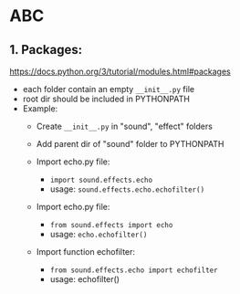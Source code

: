 # ABC

## 1. Packages:
https://docs.python.org/3/tutorial/modules.html#packages
- each folder contain an empty `__init__.py` file
- root dir should be included in PYTHONPATH
- Example:<br>
  - Create `__init__.py` in "sound", "effect" folders
  
  - Add parent dir of "sound" folder to PYTHONPATH
  
  - Import echo.py file:<br>
    - `import sound.effects.echo`<br>
    - usage: `sound.effects.echo.echofilter()`<br>
  
  - Import echo.py file:<br>  
    - `from sound.effects import echo`<br>
    - usage: `echo.echofilter()`<br>
    
  - Import function echofilter:<br>
    - `from sound.effects.echo import echofilter`<br>
    - usage: echofilter()
